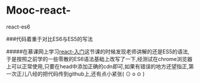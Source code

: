 # Mooc-react-
react-es6

###代码着重于对比ES6与ES5的写法

#####在慕课网上学习[react-入门](http://www.imooc.com/learn/504)这节课的时候发现老师讲解的还是ES5的语法,于是按照之前学的一些零散的ES6语法基础上改写了一下,经测试在chrome浏览器上可以正常使用,只要在head中添加正确的cdn即可,如果有错误的地方还望指正,第一次正儿八经的把代码传到github上,还有点小紧张( ⊙ o ⊙ )


